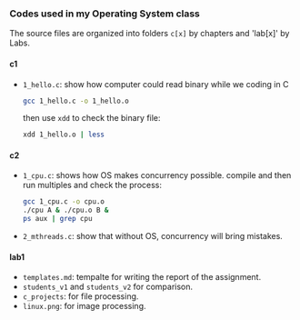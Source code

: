 ### Codes used in my Operating System class

The source files are organized into folders `c[x]` by chapters and 'lab[x]' by Labs.

#### c1
+ `1_hello.c`: show how computer could read binary while we coding in C
  ```bash
  gcc 1_hello.c -o 1_hello.o
  ```
  then use `xdd` to check the binary file:
  ```bash
  xdd 1_hello.o | less
  ```

#### c2
+ `1_cpu.c`: shows how OS makes concurrency possible.
    compile and then run multiples and check the process:
    ```bash
    gcc 1_cpu.c -o cpu.o
    ./cpu A & ./cpu.o B &
    ps aux | grep cpu
    ```
+ `2_mthreads.c`: show that without OS, concurrency will bring mistakes.

#### lab1
+ `templates.md`: tempalte for writing the report of the assignment. 
+ `students_v1` and `students_v2` for comparison.
+ `c_projects`: for file processing.
+ `linux.png`: for image processing.


